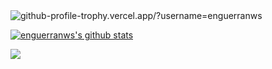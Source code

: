 <div style="margin: 1rem auto;">

![github-profile-trophy.vercel.app/?username=enguerranws](https://github-profile-trophy.vercel.app/?username=enguerranws)

[![enguerranws's github stats](https://github-readme-stats.vercel.app/api?username=enguerranws&title_color=fff&icon_color=8B959E&text_color=9f9f9f&bg_color=0E1217)](https://github.com/enguerranws/enguerranws)  

![](https://komarev.com/ghpvc/?username=enguerranws)

</div>  
